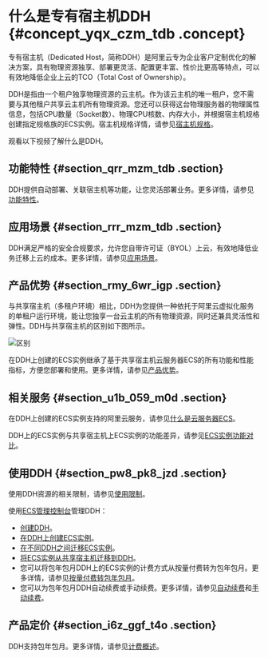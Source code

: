 # 什么是专有宿主机DDH {#concept_yqx_czm_tdb .concept}

专有宿主机（Dedicated Host，简称DDH）是阿里云专为企业客户定制优化的解决方案，具有物理资源独享、部署更灵活、配置更丰富、性价比更高等特点，可以有效地降低企业上云的TCO（Total Cost of Ownership）。

DDH是指由一个租户独享物理资源的云主机。作为该云主机的唯一租户，您不需要与其他租户共享云主机所有物理资源。您还可以获得这台物理服务器的物理属性信息，包括CPU数量（Socket数）、物理CPU核数、内存大小，并根据宿主机规格创建指定规格族的ECS实例。宿主机规格详情，请参见[宿主机规格](cn.zh-CN/产品简介/宿主机规格.md#)。

观看以下视频了解什么是DDH。  

## 功能特性 {#section_qrr_mzm_tdb .section}

DDH提供自动部署、关联宿主机等功能，让您灵活部署业务。更多详情，请参见[功能特性](cn.zh-CN/产品简介/功能特性.md#)。

## 应用场景 {#section_rrr_mzm_tdb .section}

DDH满足严格的安全合规要求，允许您自带许可证（BYOL）上云，有效地降低业务迁移上云的成本。更多详情，请参见[应用场景](cn.zh-CN/产品简介/应用场景.md#)。

## 产品优势 {#section_rmy_6wr_igp .section}

与共享宿主机（多租户环境）相比，DDH为您提供一种依托于阿里云虚拟化服务的单租户运行环境，能让您独享一台云主机的所有物理资源，同时还兼具灵活性和弹性。DDH与共享宿主机的区别如下图所示。

![区别](http://static-aliyun-doc.oss-cn-hangzhou.aliyuncs.com/assets/img/6617/1568880303894_zh-CN.png)

在DDH上创建的ECS实例继承了基于共享宿主机云服务器ECS的所有功能和性能指标，方便您部署和使用。更多详情，请参见[产品优势](cn.zh-CN/产品简介/产品优势.md#)。

## 相关服务 {#section_u1b_059_m0d .section}

在DDH上创建的ECS实例支持的阿里云服务，请参见[什么是云服务器ECS](../../../../cn.zh-CN/产品简介/什么是云服务器ECS.md#)。

DDH上的ECS实例与共享宿主机上ECS实例的功能差异，请参见[ECS实例功能对比](cn.zh-CN/产品简介/ECS实例功能对比.md#)。

## 使用DDH {#section_pw8_pk8_jzd .section}

使用DDH资源的相关限制，请参见[使用限制](cn.zh-CN/产品简介/使用限制.md#)。

使用[ECS管理控制台](https://ecs.console.aliyun.com/#/home)管理DDH：

-   [创建DDH](../../../../cn.zh-CN/快速入门/创建DDH.md#)。
-   [在DDH上创建ECS实例](../../../../cn.zh-CN/快速入门/在DDH上创建ECS实例.md#)。
-   [在不同DDH之间迁移ECS实例](../../../../cn.zh-CN/用户指南/在不同DDH之间迁移ECS实例.md#)。
-   [将ECS实例从共享宿主机迁移到DDH](../../../../cn.zh-CN/用户指南/将ECS实例从共享宿主机迁移到DDH.md#)。
-   您可以将包年包月DDH上的ECS实例的计费方式从按量付费转为包年包月。更多详情，请参见[按量付费转包年包月](../../../../cn.zh-CN/产品定价/按量付费转包年包月.md#)。
-   您可以为包年包月DDH自动续费或手动续费。更多详情，请参见[自动续费](../../../../cn.zh-CN/用户指南/开通自动续费.md#)和[手动续费](../../../../cn.zh-CN/用户指南/手动续费DDH.md#)。

## 产品定价 {#section_i6z_ggf_t4o .section}

DDH支持包年包月。更多详情，请参见[计费概述](../../../../cn.zh-CN/产品定价/计费概述.md#)。

